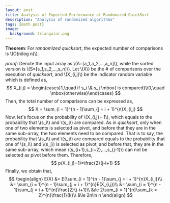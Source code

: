 ```yaml
---
layout: post
title: Analysis of Expected Performance of Randomized QuickSort
description: "Analysis of randomized algorithms"
tags: [math post]
image:
  background: triangular.png
---
```


**Theorem**: For _randomized quicksort_, the expected number of comparisons is \\(O(n\log n)\\).

_proof_: Denote the input array as \\(A=[a_1,a_2,...,a_n]\\), while the sorted version is \\(S=[s_1,s_2,...,s_n]\\). Let \\(X\\) be the \# of comparisons over the execution of _quicksort_, and \\(X_{i,j}\\) be the indicator random variable which is defined as, 
$$
X_{i,j} = \begin{cases}1,\quad if s_i \& s_j \mbox{ is compared}\\0,\quad \mbox{otherwise}\end{cases}
$$
Then, the total number of comparisons can be expressed as,
$$
X = \sum_{i = 1}^{n - 1}\sum_{j = i + 1}^{n}X_{i,j}
$$
Now, let's focus on the probability of \\(X_{i,j}= 1\\), which equals to the probability that \\(s_i\\) and \\(s_j\\) are compared. As in _quicksort_, only when one of two elements is selected as pivot, and before that they are in the same sub-array, the two elements need to be compared. That is to say, the probability that \\(s_i\\) and \\(s_j\\) are compared equals to the probability that one of \\(s_i\\) and \\(s_j\\) is selected as pivot, and before that, they are in the same sub-array, which mean \\(s_{i+1},s_{i+2},...,s_{j-1}\\) can not be selected as pivot before them. Therefore,
$$
p(X_{i,j}=1)=\frac{2}{j-i+1}
$$
Finally, we obtain that,
$$
\begin{align} 
E(X) &= E(\sum_{i = 1}^{n - 1}\sum_{j = i + 1}^{n}X_{i,j})\\
     &= \sum_{i = 1}^{n - 1}\sum_{j = i + 1}^{n}E(X_{i,j})\\
     &= \sum_{i = 1}^{n - 1}\sum_{j = i + 1}^{n}\frac{2}{j-i+1}\\
     &\le 2\sum_{i = 1}^{n}\sum_{k = 2}^{n}\frac{1}{k}\\
     &\le 2n\ln n
\end{align}
$$

